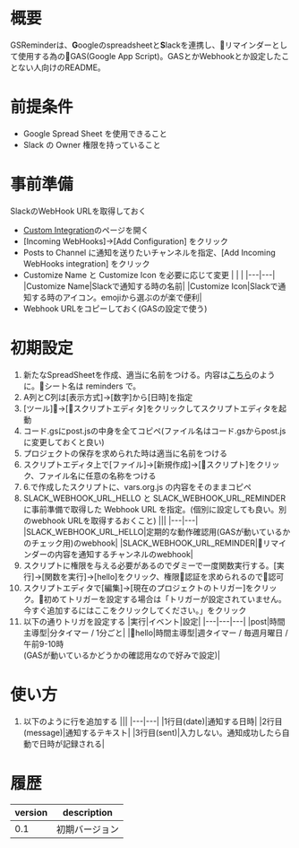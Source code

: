 # 概要

GSReminderは、**G**oogleのspreadsheetと**S**lackを連携し、リマインダーとして使用する為のGAS(Google App Script)。GASとかWebhookとか設定したことない人向けのREADME。

# 前提条件

- Google Spread Sheet を使用できること
- Slack の Owner 権限を持っていること

# 事前準備

SlackのWebHook URLを取得しておく

- [Custom Integration](https://feedtailor.slack.com/apps/manage/custom-integrations)のページを開く
- [Incoming WebHooks]→[Add Configuration] をクリック
- Posts to Channel に通知を送りたいチャンネルを指定、[Add Incoming WebHooks integration] をクリック
- Customize Name と Customize Icon を必要に応じて変更
    | | |
    |---|---|
    |Customize Name|Slackで通知する時の名前|
    |Customize Icon|Slackで通知する時のアイコン。emojiから選ぶのが楽で便利|
- Webhook URLをコピーしておく(GASの設定で使う)

# 初期設定

1. 新たなSpreadSheetを作成、適当に名前をつける。内容は[こちら](https://docs.google.com/spreadsheets/d/1lcu0HRbDXLcUi6Rx_3p5H-qp1MbaLcf3yW5s7yEQMPc/)のように。シート名は reminders で。
1. A列とC列は[表示方式]→[数字]から[日時]を指定
1. [ツール]→[スクリプトエディタ]をクリックしてスクリプトエディタを起動
1. コード.gsにpost.jsの中身を全てコピペ(ファイル名はコード.gsからpost.jsに変更しておくと良い)
1. プロジェクトの保存を求められた時は適当に名前をつける
1. スクリプトエディタ上で[ファイル]→[新規作成]→[スクリプト]をクリック、ファイル名に任意の名称をつける
1. 6.で作成したスクリプトに、vars.org.js の内容をそのままコピペ
1. SLACK_WEBHOOK_URL_HELLO と SLACK_WEBHOOK_URL_REMINDER に事前準備で取得した Webhook URL を指定。(個別に設定しても良い。別のwebhook URLを取得するおくこと)
    |||
    |---|---|
    |SLACK_WEBHOOK_URL_HELLO|定期的な動作確認用(GASが動いているかのチェック用)のwebhook|
    |SLACK_WEBHOOK_URL_REMINDER|リマインダーの内容を通知するチャンネルのwebhook|
1. スクリプトに権限を与える必要があるのでダミーで一度関数実行する。[実行]→[関数を実行]→[hello]をクリック、権限認証を求められるので認可
1. スクリプトエディタで[編集]→[現在のプロジェクトのトリガー]をクリック。初めてトリガーを設定する場合は「トリガーが設定されていません。今すぐ追加するにはここをクリックしてください。」をクリック
1. 以下の通りトリガを設定する
    |実行|イベント|設定|
    |---|---|---|
    |post|時間主導型|分タイマー / 1分ごと|
    |hello|時間主導型|週タイマー / 毎週月曜日 / 午前9-10時<br>(GASが動いているかどうかの確認用なので好みで設定)|


# 使い方
1. 以下のように行を追加する
    |||
    |---|---|
    |1行目(date)|通知する日時|
    |2行目(message)|通知するテキスト|
    |3行目(sent)|入力しない。通知成功したら自動で日時が記録される|

# 履歴
|version|description|
|---|---|
|0.1|初期バージョン|
